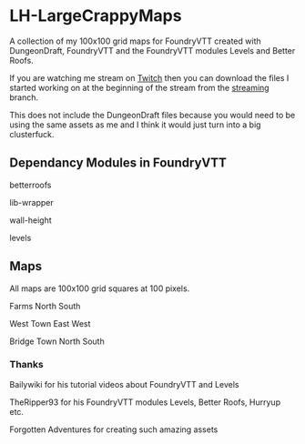 # LH-LargeCrappyMaps

A collection of my 100x100 grid maps for FoundryVTT created with DungeonDraft, FoundryVTT and the FoundryVTT modules Levels and Better Roofs.

If you are watching me stream on [Twitch](https://www.twitch.tv/lordhaywire) then you can download the files I started working on at the beginning of the stream from the [streaming](https://github.com/lordhaywire/lh-largecrappymaps/tree/streaming) branch.

This does not include the DungeonDraft files because you would need to be using the same assets as me and I think it would just turn into a big clusterfuck.

## Dependancy Modules in FoundryVTT

betterroofs

lib-wrapper

wall-height

levels

## Maps

All maps are 100x100 grid squares at 100 pixels.

Farms North South

West Town East West

Bridge Town North South

### Thanks

Bailywiki for his tutorial videos about FoundryVTT and Levels

TheRipper93 for his FoundryVTT modules Levels, Better Roofs, Hurryup etc.

Forgotten Adventures for creating such amazing assets